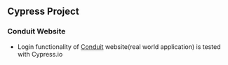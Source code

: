 ## Cypress Project
### Conduit Website
- Login functionality of [Conduit](https://react-redux.realworld.io/) website(real world application) is tested with Cypress.io